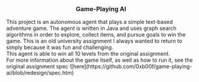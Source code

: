 <h3 align="center">Game-Playing AI</h3>

<p>
This project is an autonomous agent that plays a simple text-based adventure game. The agent is written in Java and uses graph search
algorithms in order to explore, collect items, and pursue goals to win the game. This is an old university assignment I always wanted to return
to simply because it was fun and challenging. <br> This agent is able to win all 10 levels from the original assignment. <br>
For more information about the game itself, as well as how to run it, see the original assignment spec ![here](https://github.com/0xb00f/game-playing-ai/blob/redesign/spec.htm) </p>
